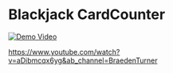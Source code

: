 # Blackjack CardCounter

[![Demo Video](https://img.youtube.com/vi/aDibmcqx6yg?si=GK61OmrYHixLT6yS/0.jpg)](https://youtu.be//aDibmcqx6yg?si=GK61OmrYHixLT6yS)

https://www.youtube.com/watch?v=aDibmcqx6yg&ab_channel=BraedenTurner

